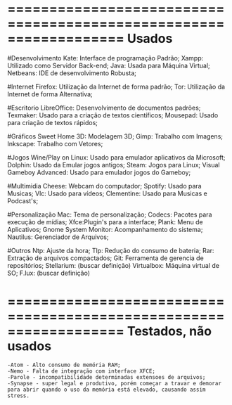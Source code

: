 
==================================================================
Usados
==================================================================
#Desenvolvimento
	Kate: Interface de programação Padrão;
	Xampp: Utilizado como Servidor Back-end;
	Java: Usada para Máquina Virtual;
	Netbeans: IDE de desenvolvimento Robusta;

#Internet
	Firefox: Utilização da Internet de forma padrão;
	Tor: Utilização da Internet de forma Alternativa;
	
#Escritorio	
	LibreOffice: Desenvolvimento de documentos padrões;
	Texmaker: Usado para a criação de textos científicos;
	Mousepad: Usado para criação de textos rápidos;
	
#Gráficos
	Sweet Home 3D: Modelagem 3D;
	Gimp: Trabalho com Imagens;
	Inkscape: Trabalho com Vetores;
	
#Jogos
	Wine/Play on Linux: Usado para emulador aplicativos da Microsoft;
	Dolphin: Usado da Emular jogos antigos;
	Steam: Jogos para Linux;
	Visual Gameboy Advanced: Usado para emulador jogos do Gameboy;
	
#Multimidia
	Cheese: Webcam do computador;
	Spotify: Usado para Musicas;
	Vlc: Usado para vídeos;
	Clementine: Usado para Musicas e Podcast's;
	
#Personalização
	Mac: Tema de personalização;
	Codecs: Pacotes para execução de mídias;
	Xfce:Plugin's para a interface;
	Plank: Menu de Aplicativos;
	Gnome System Monitor: Acompanhamento do sistema;
	Nautilus: Gerenciador de Arquivos;
	
#Outros
	Ntp: Ajuste da hora;
	Tlp: Redução do consumo de bateria;
	Rar: Extração de arquivos compactados;
	Git: Ferramenta de gerencia de repositórios;
	Stellarium: (buscar definição)
	Virtualbox: Máquina virtual de SO;
	F.lux: (buscar definição)

==================================================================
Testados, não usados
==================================================================
	-Atom - Alto consumo de memória RAM;
	-Nemo - Falta de integração com interface XFCE; 
	-Parole - incompatibilidade determinadas extensoes de arquivos;
	-Synapse - super legal e produtivo, porém começar a travar e demorar para abrir quando o uso da memória está elevado, causando assim stress.